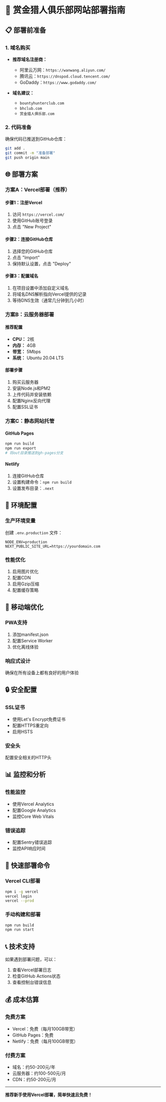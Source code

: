 # 🚀 赏金猎人俱乐部网站部署指南

## 📋 部署前准备

### 1. 域名购买
- **推荐域名注册商：**
  - 阿里云万网：`https://wanwang.aliyun.com/`
  - 腾讯云：`https://dnspod.cloud.tencent.com/`
  - GoDaddy：`https://www.godaddy.com/`

- **域名建议：**
  - `bountyhunterclub.com`
  - `bhclub.com`
  - `赏金猎人俱乐部.com`

### 2. 代码准备
确保代码已推送到GitHub仓库：
```bash
git add .
git commit -m "准备部署"
git push origin main
```

## 🌐 部署方案

### 方案A：Vercel部署（推荐）

#### 步骤1：注册Vercel
1. 访问 `https://vercel.com/`
2. 使用GitHub账号登录
3. 点击 "New Project"

#### 步骤2：连接GitHub仓库
1. 选择您的GitHub仓库
2. 点击 "Import"
3. 保持默认设置，点击 "Deploy"

#### 步骤3：配置域名
1. 在项目设置中添加自定义域名
2. 将域名DNS解析指向Vercel提供的记录
3. 等待DNS生效（通常几分钟到几小时）

### 方案B：云服务器部署

#### 推荐配置
- **CPU：** 2核
- **内存：** 4GB
- **带宽：** 5Mbps
- **系统：** Ubuntu 20.04 LTS

#### 部署步骤
1. 购买云服务器
2. 安装Node.js和PM2
3. 上传代码并安装依赖
4. 配置Nginx反向代理
5. 配置SSL证书

### 方案C：静态网站托管

#### GitHub Pages
```bash
npm run build
npm run export
# 将out目录推送到gh-pages分支
```

#### Netlify
1. 连接GitHub仓库
2. 设置构建命令：`npm run build`
3. 设置发布目录：`.next`

## 🔧 环境配置

### 生产环境变量
创建 `.env.production` 文件：
```env
NODE_ENV=production
NEXT_PUBLIC_SITE_URL=https://yourdomain.com
```

### 性能优化
1. 启用图片优化
2. 配置CDN
3. 启用Gzip压缩
4. 配置缓存策略

## 📱 移动端优化

### PWA支持
1. 添加manifest.json
2. 配置Service Worker
3. 优化离线体验

### 响应式设计
确保在所有设备上都有良好的用户体验

## 🔒 安全配置

### SSL证书
- 使用Let's Encrypt免费证书
- 配置HTTPS重定向
- 启用HSTS

### 安全头
配置安全相关的HTTP头

## 📊 监控和分析

### 性能监控
- 使用Vercel Analytics
- 配置Google Analytics
- 监控Core Web Vitals

### 错误追踪
- 配置Sentry错误追踪
- 监控API响应时间

## 🚀 快速部署命令

### Vercel CLI部署
```bash
npm i -g vercel
vercel login
vercel --prod
```

### 手动构建和部署
```bash
npm run build
npm run start
```

## 📞 技术支持

如果遇到部署问题，可以：
1. 查看Vercel部署日志
2. 检查GitHub Actions状态
3. 查看控制台错误信息

## 💰 成本估算

### 免费方案
- Vercel：免费（每月100GB带宽）
- GitHub Pages：免费
- Netlify：免费（每月100GB带宽）

### 付费方案
- 域名：约50-200元/年
- 云服务器：约100-500元/月
- CDN：约50-200元/月

---

**推荐新手使用Vercel部署，简单快速且免费！**
